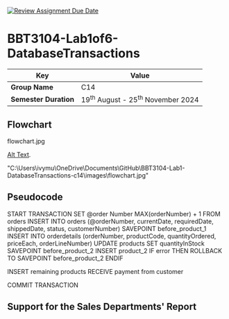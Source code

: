 [![Review Assignment Due Date](https://classroom.github.com/assets/deadline-readme-button-22041afd0340ce965d47ae6ef1cefeee28c7c493a6346c4f15d667ab976d596c.svg)](https://classroom.github.com/a/r-tQZu0l)
# BBT3104-Lab1of6-DatabaseTransactions


| **Key**                                                               | Value                                                                                                                                                                              |
|---------------|---------------------------------------------------------|
| **Group Name**                                                               | C14 |
| **Semester Duration**                                                 | 19<sup>th</sup> August - 25<sup>th</sup> November 2024                                                                                                                       |

## Flowchart
flowchart.jpg

[ Alt Text](C:\Users\ivymu\OneDrive\Documents\GitHub\BBT3104-Lab1-DatabaseTransactions-c14\images\flowchart.jpg). 


"C:\Users\ivymu\OneDrive\Documents\GitHub\BBT3104-Lab1-DatabaseTransactions-c14\images\flowchart.jpg"

## Pseudocode
<p>
START TRANSACTION
SET @order Number MAX(orderNumber) + 1 FROM orders
INSERT INTO orders (@orderNumber, currentDate, requiredDate, shippedDate, status, customerNumber) SAVEPOINT before_product_1
INSERT INTO orderdetails (orderNumber, productCode, quantityOrdered, priceEach, orderLineNumber) UPDATE products SET quantityInStock
SAVEPOINT before_product_2
INSERT product_2
IF error THEN
ROLLBACK TO SAVEPOINT before_product_2
ENDIF

INSERT remaining products
RECEIVE payment from customer

COMMIT TRANSACTION
</p>


## Support for the Sales Departments' Report
